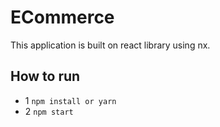 # ECommerce
This application is built on react library using nx.

## How to run

- 1 `npm install or yarn`
- 2 `npm start`